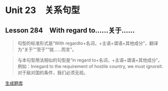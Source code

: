 ﻿ # Unit 23　关系句型
 ## Lesson 284　With regard to……关于……
 
> 句型的标准形式是“With regardto+名词，+主语+谓语+其他成分”，翻译为“关于”“至于”“就……而言”。

> 与本句型用法相似的句型是“in regard to+名词，+主语+谓语+其他成分”。例如：Inregard to the requirement of hostile country, we must ignoreit.对于敌对国的条件，我们必须无视。


 [生成题库](./question/f284.json)